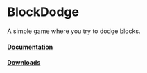 # BlockDodge
A simple game where you try to dodge blocks.

#### [Documentation](https://jbyoshi.github.io/blockdodge)

#### [Downloads](https://github.com/JBYoshi/BlockDodge/releases)
